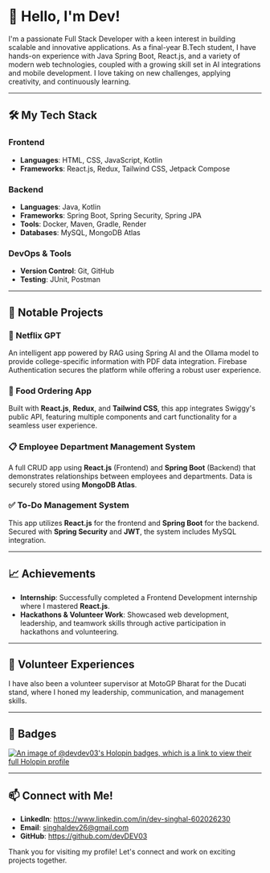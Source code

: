 # 👋 Hello, I'm Dev!

I'm a passionate Full Stack Developer with a keen interest in building scalable and innovative applications. As a final-year B.Tech student, I have hands-on experience with Java Spring Boot, React.js, and a variety of modern web technologies, coupled with a growing skill set in AI integrations and mobile development. I love taking on new challenges, applying creativity, and continuously learning.

---

## 🛠️ My Tech Stack

### **Frontend**
- **Languages**: HTML, CSS, JavaScript, Kotlin
- **Frameworks**: React.js, Redux, Tailwind CSS, Jetpack Compose

### **Backend**
- **Languages**: Java, Kotlin
- **Frameworks**: Spring Boot, Spring Security, Spring JPA
- **Tools**: Docker, Maven, Gradle, Render
- **Databases**: MySQL, MongoDB Atlas

### **DevOps & Tools**
- **Version Control**: Git, GitHub
- **Testing**: JUnit, Postman

---

## 💼 Notable Projects

### 🚀 Netflix GPT
An intelligent app powered by RAG using Spring AI and the Ollama model to provide college-specific information with PDF data integration. Firebase Authentication secures the platform while offering a robust user experience.

### 🍔 Food Ordering App
Built with **React.js**, **Redux**, and **Tailwind CSS**, this app integrates Swiggy's public API, featuring multiple components and cart functionality for a seamless user experience.

### 📋 Employee Department Management System
A full CRUD app using **React.js** (Frontend) and **Spring Boot** (Backend) that demonstrates relationships between employees and departments. Data is securely stored using **MongoDB Atlas**.

### ✅ To-Do Management System
This app utilizes **React.js** for the frontend and **Spring Boot** for the backend. Secured with **Spring Security** and **JWT**, the system includes MySQL integration.

---

## 📈 Achievements

- **Internship**: Successfully completed a Frontend Development internship where I mastered **React.js**.
- **Hackathons & Volunteer Work**: Showcased web development, leadership, and teamwork skills through active participation in hackathons and volunteering. 

---

## 🎉 Volunteer Experiences
I have also been a volunteer supervisor at MotoGP Bharat for the Ducati stand, where I honed my leadership, communication, and management skills.

---

## 🎉 Badges

[![An image of @devdev03's Holopin badges, which is a link to view their full Holopin profile](https://holopin.me/devdev03)](https://holopin.io/@devdev03)

---

## 📫 Connect with Me!

- **LinkedIn**: https://www.linkedin.com/in/dev-singhal-602026230
- **Email**: singhaldev26@gmail.com
- **GitHub**: https://github.com/devDEV03

Thank you for visiting my profile! Let's connect and work on exciting projects together.

<!--
**devDEV03/devDEV03** is a ✨ _special_ ✨ repository because its `README.md` (this file) appears on your GitHub profile.

Here are some ideas to get you started:

- 🔭 I’m currently working on ...
- 🌱 I’m currently learning ...
- 👯 I’m looking to collaborate on ...
- 🤔 I’m looking for help with ...
- 💬 Ask me about ...
- 📫 How to reach me: ...
- 😄 Pronouns: ...
- ⚡ Fun fact: ...
-->
